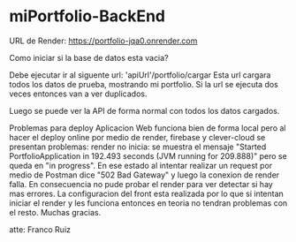 # miPortfolio-BackEnd

URL de Render: https://portfolio-jqa0.onrender.com

Como iniciar si la base de datos esta vacia? 

Debe ejecutar ir al siguente url: 'apiUrl'/portfolio/cargar
Esta url cargara todos los datos de prueba, mostrando mi portfolio. Si la url se ejecuta dos veces entonces van a ver duplicados. 

Luego se puede ver la API de forma normal con todos los datos cargados. 

Problemas para deploy
Aplicacion Web funciona bien de forma local pero al hacer el deploy online por medio de render, firebase y clever-cloud se presentan problemas:
render no inicia: se muestra el mensaje "Started PortfolioApplication in 192.493 seconds (JVM running for 209.888)" pero se queda en "in progress". 
En ese estado al intentar realizar un request por medio de Postman dice "502 Bad Gateway" y luego la conexion de render falla. 
En consecuencia no pude probar el render para ver detectar si hay mas errores. La configuracion del front esta realizada por lo que si intentan iniciar el render
y les funciona entonces en teoria no tendran problemas con el resto. Muchas gracias. 

atte: Franco Ruiz 



